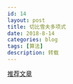 ```yaml
---
id: 14
layout: post
title: 切比雪夫多项式
date: 2018-8-14
categories: blog
tags: [算法]
description: 转载
---
```


<a href="https://www.cnblogs.com/ECJTUACM-873284962/p/7562111.html">推荐文章</a>
